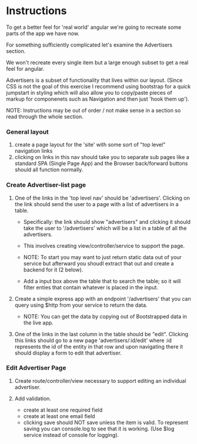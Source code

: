 # Instructions

To get a better feel for 'real world' angular we're going to recreate some parts of the app we have now.

For something sufficiently complicated let's examine the Advertisers section. 

We won't recreate every single item but a large enough subset to get a real feel for angular. 

Advertisers is a subset of functionality that lives within our layout. 
(Since CSS is not the goal of this exercise I recommend using bootstrap for a quick jumpstart in styling which will also allow you to copy/paste pieces of markup for componenets such as Navigation and then just 'hook them up').

NOTE: Instructions may be out of order / not make sense in a section so read through the whole section.

### General layout
1. create a page layout for the 'site' with some sort of "top level" navigation links
2. clicking on links in this nav should take you to separate sub pages like a standard SPA (Single Page App) and the Browser back/forward buttons should all function normally.

### Create Advertiser-list page
1. One of the links in the 'top level nav' should be 'advertisers'. Clicking on the link should send the user to a page with a list of advertisers in a table.

	- Specifically: the link should show "advertisers" and clicking it should take the user to '/advertisers' which will be a list in a table of all the advertisers.

	- This involves creating view/controller/service to support the page.

	- NOTE: To start you may want to just return static data out of your service but afterward you shoudl extract that out and create a backend for it (2 below).

	- Add a input box above the table that to search the table; so it will filter enties that contain whatever is placed in the input.

2. Create a simple express app with an endpoint '/advertisers' that you can query using $http from your service to return the data.
	- NOTE: You can get the data by copying out of Bootstrapped data in the live app.

3. One of the links in the last column in the table should be "edit". Clicking this links should go to a new page 'advertisers/:id/edit' where :id represents the id of the entity in that row and upon navigating there it should display a form to edit that advertiser.

### Edit Advertiser Page
1. Create route/controller/view necessary to support editing an individual advertiser.

2. Add validation.
	- create at least one required field
	- create at least one email field
	- clicking save should NOT save unless the item is valid. To represent saving you can console.log to see that it is working. (Use $log service instead of console for logging).







